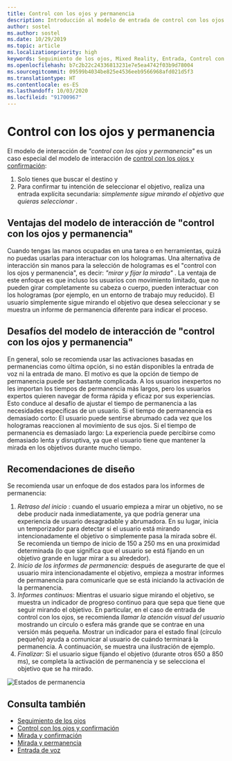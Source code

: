 ```yaml
---
title: Control con los ojos y permanencia
description: Introducción al modelo de entrada de control con los ojos y permanencia
author: sostel
ms.author: sostel
ms.date: 10/29/2019
ms.topic: article
ms.localizationpriority: high
keywords: Seguimiento de los ojos, Mixed Reality, Entrada, Control con los ojos, Enfoque con los ojos, HoloLens 2, Selección basada en los ojos, Permanencia
ms.openlocfilehash: b7c2b22c24336813231e7e5ea4742f03b9d78004
ms.sourcegitcommit: 09599b4034be825e4536eeb9566968afd021d5f3
ms.translationtype: HT
ms.contentlocale: es-ES
ms.lasthandoff: 10/03/2020
ms.locfileid: "91700967"
---
```

# <a name="eye-gaze-and-dwell"></a>Control con los ojos y permanencia

El modelo de interacción de _"control con los ojos y permanencia"_ es un caso especial del modelo de interacción de [control con los ojos y confirmación](gaze-and-commit.md):
1. Solo tienes que buscar el destino y 
2. Para confirmar tu intención de seleccionar el objetivo, realiza una entrada explícita secundaria: _simplemente sigue mirando el objetivo que quieras seleccionar_ .

## <a name="advantages-of-the-eye-gaze-and-dwell-interaction-model"></a>Ventajas del modelo de interacción de "control con los ojos y permanencia" 
Cuando tengas las manos ocupadas en una tarea o en herramientas, quizá no puedas usarlas para interactuar con los hologramas.
Una alternativa de interacción sin manos para la selección de hologramas es el "control con los ojos y permanencia", es decir: _"mirar y fijar la mirada"_ . La ventaja de este enfoque es que incluso los usuarios con movimiento limitado, que no pueden girar completamente su cabeza o cuerpo, pueden interactuar con los hologramas (por ejemplo, en un entorno de trabajo muy reducido).
El usuario simplemente sigue mirando el objetivo que desea seleccionar y se muestra un informe de permanencia diferente para indicar el proceso.


## <a name="challenges-of-the-eye-gaze-and-dwell-interaction-model"></a>Desafíos del modelo de interacción de "control con los ojos y permanencia"
En general, solo se recomienda usar las activaciones basadas en permanencias como última opción, si no están disponibles la entrada de voz ni la entrada de mano. El motivo es que la opción de tiempo de permanencia puede ser bastante complicada. A los usuarios inexpertos no les importan los tiempos de permanencia más largos, pero los usuarios expertos quieren navegar de forma rápida y eficaz por sus experiencias. Esto conduce al desafío de ajustar el tiempo de permanencia a las necesidades específicas de un usuario.
Si el tiempo de permanencia es demasiado corto: El usuario puede sentirse abrumado cada vez que los hologramas reaccionen al movimiento de sus ojos. Si el tiempo de permanencia es demasiado largo: La experiencia puede percibirse como demasiado lenta y disruptiva, ya que el usuario tiene que mantener la mirada en los objetivos durante mucho tiempo.

## <a name="design-recommendations"></a>Recomendaciones de diseño
Se recomienda usar un enfoque de dos estados para los informes de permanencia:
1. *Retraso del inicio* : cuando el usuario empieza a mirar un objetivo, no se debe producir nada inmediatamente, ya que podría generar una experiencia de usuario desagradable y abrumadora. En su lugar, inicia un temporizador para detectar si el usuario está mirando intencionadamente el objetivo o simplemente pasa la mirada sobre él.
Se recomienda un tiempo de inicio de 150 a 250 ms en una proximidad determinada (lo que significa que el usuario se está fijando en un objetivo grande en lugar mirar a su alrededor).  
2. *Inicio de los informes de permanencia:* después de asegurarte de que el usuario mira intencionadamente el objetivo, empieza a mostrar informes de permanencia para comunicarle que se está iniciando la activación de la permanencia. 
3. *Informes continuos:* Mientras el usuario sigue mirando el objetivo, se muestra un indicador de progreso continuo para que sepa que tiene que seguir mirando el objetivo. En particular, en el caso de entrada de control con los ojos, se recomienda _llamar la atención visual del usuario_ mostrando un círculo o esfera más grande que se contrae en una versión más pequeña. Mostrar un indicador para el estado final (círculo pequeño) ayuda a comunicar al usuario de cuándo terminará la permanencia. A continuación, se muestra una ilustración de ejemplo. 
4. *Finalizar:* Si el usuario sigue fijando el objetivo (durante otros 650 a 850 ms), se completa la activación de permanencia y se selecciona el objetivo que se ha mirado.

![Estados de permanencia](images/eyes_dwellstate_recommendation.png)<br>

## <a name="see-also"></a>Consulta también
* [Seguimiento de los ojos](eye-tracking.md)
* [Control con los ojos y confirmación](gaze-and-commit-eyes.md)
* [Mirada y confirmación](gaze-and-commit.md)
* [Mirada y permanencia](gaze-and-dwell.md)
* [Entrada de voz](../out-of-scope/voice-design.md)
